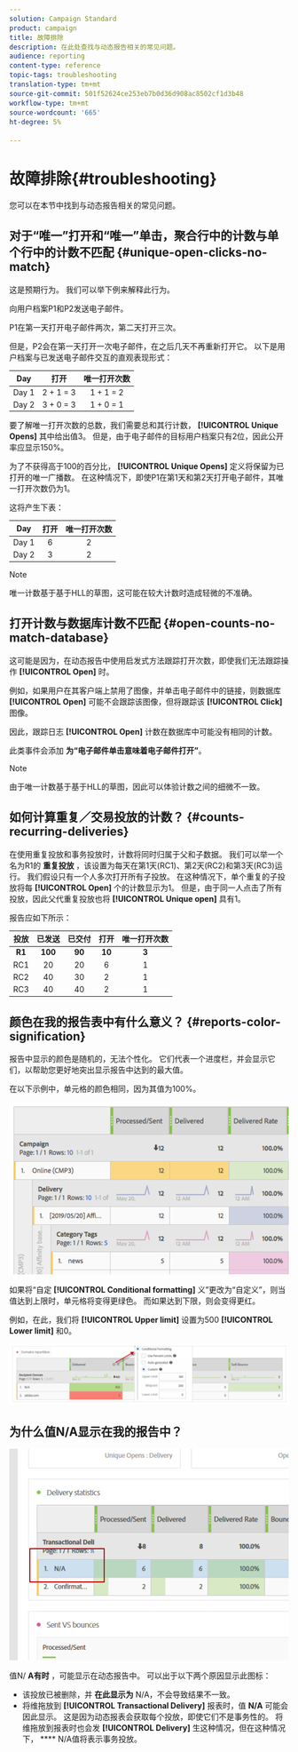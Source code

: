 ```yaml
---
solution: Campaign Standard
product: campaign
title: 故障排除
description: 在此处查找与动态报告相关的常见问题。
audience: reporting
content-type: reference
topic-tags: troubleshooting
translation-type: tm+mt
source-git-commit: 501f52624ce253eb7b0d36d908ac8502cf1d3b48
workflow-type: tm+mt
source-wordcount: '665'
ht-degree: 5%

---
```



# 故障排除{#troubleshooting}

您可以在本节中找到与动态报告相关的常见问题。

## 对于“唯一”打开和“唯一”单击，聚合行中的计数与单个行中的计数不匹配 {#unique-open-clicks-no-match}

这是预期行为。
我们可以举下例来解释此行为。

向用户档案P1和P2发送电子邮件。

P1在第一天打开电子邮件两次，第二天打开三次。

但是，P2会在第一天打开一次电子邮件，在之后几天不再重新打开它。
以下是用户档案与已发送电子邮件交互的直观表现形式：

<table> 
 <thead> 
  <tr> 
   <th align="center"> <strong>Day</strong> <br /> </th> 
   <th align="center"> <strong>打开</strong> <br /> </th> 
   <th align="center"> <strong>唯一打开次数</strong> <br /> </th> 
  </tr> 
 </thead> 
 <tbody> 
  <tr> 
   <td align="center"> Day 1<br /> </td> 
   <td align="center"> 2 + 1 = 3<br /> </td> 
   <td align="center"> 1 + 1 = 2<br /> </td> 
  </tr> 
  <tr> 
   <td align="center"> Day 2<br /> </td> 
   <td align="center"> 3 + 0 = 3<br /> </td> 
   <td align="center"> 1 + 0 = 1<br /> </td> 
  </tr>
 </tbody> 
</table>

要了解唯一打开次数的总数，我们需要总和其行计数， **[!UICONTROL Unique Opens]** 其中给出值3。 但是，由于电子邮件的目标用户档案只有2位，因此公开率应显示150%。

为了不获得高于100的百分比， **[!UICONTROL Unique Opens]** 定义将保留为已打开的唯一广播数。 在这种情况下，即使P1在第1天和第2天打开电子邮件，其唯一打开次数仍为1。

这将产生下表：

<table> 
 <thead> 
  <tr> 
   <th align="center"> <strong>Day</strong> <br /> </th> 
   <th align="center"> <strong>打开</strong> <br /> </th> 
   <th align="center"> <strong>唯一打开次数</strong> <br /> </th> 
  </tr> 
 </thead> 
 <tbody> 
  <tr> 
   <td align="center"> Day 1<br /> </td> 
   <td align="center"> 6<br /> </td> 
   <td align="center"> 2<br /> </td>
  </tr> 
  <tr> 
   <td align="center"> Day 2<br /> </td> 
   <td align="center"> 3<br /> </td> 
   <td align="center"> 2<br /> </td> 
  </tr> 
 </tbody> 
</table>

>[!NOTE]
>
>唯一计数基于基于HLL的草图，这可能在较大计数时造成轻微的不准确。

## 打开计数与数据库计数不匹配 {#open-counts-no-match-database}

这可能是因为，在动态报告中使用启发式方法跟踪打开次数，即使我们无法跟踪操作 **[!UICONTROL Open]** 时。

例如，如果用户在其客户端上禁用了图像，并单击电子邮件中的链接，则数据库 **[!UICONTROL Open]** 可能不会跟踪该图像，但将跟踪该 **[!UICONTROL Click]** 图像。

因此，跟踪日志 **[!UICONTROL Open]** 计数在数据库中可能没有相同的计数。

此类事件会添加 **为“电子邮件单击意味着电子邮件打开”**。

>[!NOTE]
>
>由于唯一计数基于基于HLL的草图，因此可以体验计数之间的细微不一致。

## 如何计算重复／交易投放的计数？ {#counts-recurring-deliveries}

在使用重复投放和事务投放时，计数将同时归属于父和子数据。
我们可以举一个名为R1的 **重复投放** ，该设置为每天在第1天(RC1)、第2天(RC2)和第3天(RC3)运行。
我们假设只有一个人多次打开所有子投放。 在这种情况下，单个重复的子投放将每 **[!UICONTROL Open]** 个的计数显示为1。
但是，由于同一人点击了所有投放，因此父代重复投放也将 **[!UICONTROL Unique open]** 具有1。

报告应如下所示：

<table> 
 <thead> 
  <tr> 
   <th align="center"> <strong>投放</strong> <br /> </th> 
   <th align="center"> <strong>已发送</strong> <br /> </th> 
   <th align="center"> <strong>已交付</strong> <br /> </th>
   <th align="center"> <strong>打开</strong> <br /> </th> 
   <th align="center"> <strong>唯一打开次数</strong> <br /> </th>
  </tr> 
 </thead> 
 <tbody> 
  <tr> 
   <td align="center"> <strong>R1<br/> </td> 
   <td align="center"> <strong>100<br/> </td> 
   <td align="center"> <strong>90<br/> </td> 
   <td align="center"> <strong>10<br/> </td> 
   <td align="center"> <strong>3<br/> </td> 
  </tr> 
  <tr> 
   <td align="center"> RC1<br/> </td> 
   <td align="center"> 20<br /> </td> 
   <td align="center"> 20<br /> </td> 
   <td align="center"> 6<br /> </td> 
   <td align="center"> 1<br /> </td> 
  </tr>
    <tr> 
   <td align="center"> RC2<br /> </td> 
   <td align="center"> 40<br /> </td> 
   <td align="center"> 30<br /> </td> 
   <td align="center"> 2<br /> </td> 
   <td align="center"> 1<br /> </td> 
  </tr> 
    <tr> 
   <td align="center"> RC3<br /> </td> 
   <td align="center"> 40<br /> </td> 
   <td align="center"> 40<br /> </td> 
   <td align="center"> 2<br /> </td> 
   <td align="center"> 1<br /> </td> 
  </tr> 
 </tbody> 
</table>

## 颜色在我的报告表中有什么意义？ {#reports-color-signification}

报告中显示的颜色是随机的，无法个性化。 它们代表一个进度栏，并会显示它们，以帮助您更好地突出显示报告中达到的最大值。

在以下示例中，单元格的颜色相同，因为其值为100%。

![](assets/troubleshooting_1.png)

如果将“自定 **[!UICONTROL Conditional formatting]** 义”更改为“自定义”，则当值达到上限时，单元格将变得更绿色。 而如果达到下限，则会变得更红。

例如，在此，我们将 **[!UICONTROL Upper limit]** 设置为500 **[!UICONTROL Lower limit]** 和0。

![](assets/troubleshooting_2.png)

## 为什么值N/A显示在我的报告中？

![](assets/troubleshooting_3.png)

值N/ **A有时** ，可能显示在动态报告中。 可以出于以下两个原因显示此图标：

* 该投放已被删除，并 **在此显示为** N/A，不会导致结果不一致。
* 将维拖放到 **[!UICONTROL Transactional Delivery]** 报表时，值 **N/A** 可能会因此显示。 这是因为动态报表会获取每个投放，即使它们不是事务性的。
将维拖放到报表时也会发 **[!UICONTROL Delivery]** 生这种情况，但在这种情况下， **** N/A值将表示事务投放。
